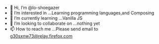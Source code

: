 - 👋 Hi, I’m @lo-shoegazer
- 👀 I’m interested in ...Learning programming languages,and Composing
- 🌱 I’m currently learning ...Vanilla JS
- 💞️ I’m looking to collaborate on ...nothing yet
- 📫 How to reach me ...Please send email to g30sxnw73@relay.firefox.com

<!---
lo-shoegazer/lo-shoegazer is a ✨ special ✨ repository because its `README.md` (this file) appears on your GitHub profile.
You can click the Preview link to take a look at your changes.
--->
